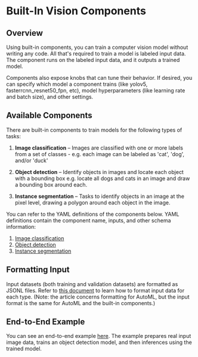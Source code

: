 # Built-In Vision Components


## Overview

Using built-in components, you can train a computer vision model without writing any code. All that's required to train a model is labeled input data. The component runs on the labeled input data, and it outputs a trained model.

Components also expose knobs that can tune their behavior. If desired, you can specify which model a component trains (like yolov5, fasterrcnn_resnet50_fpn, etc), model hyperparameters (like learning rate and batch size), and other settings.


## Available Components

There are built-in components to train models for the following types of tasks:

1. **Image classification** &ndash; Images are classified with one or more labels from a set of classes - e.g. each image can be labeled as 'cat', 'dog', and/or 'duck'

1. **Object detection** &ndash; Identify objects in images and locate each object with a bounding box e.g. locate all dogs and cats in an image and draw a bounding box around each.

1. **Instance segmentation** &ndash; Tasks to identify objects in an image at the pixel level, drawing a polygon around each object in the image.

You can refer to the YAML definitions of the components below. YAML definitions contain the component name, inputs, and other schema information:
1. [Image classification](https://github.com/Azure/azureml-assets/blob/main/training/vision/components/image_classification/spec.yaml)
1. [Object detection](https://github.com/Azure/azureml-assets/blob/main/training/vision/components/object_detection/spec.yaml)
1. [Instance segmentation](https://github.com/Azure/azureml-assets/blob/main/training/vision/components/instance_segmentation/spec.yaml)


## Formatting Input

Input datasets (both training and validation datasets) are formatted as JSONL files. Refer to [this document](https://docs.microsoft.com/en-us/azure/machine-learning/reference-automl-images-schema) to learn how to format input data for each type. (Note: the article concerns formatting for AutoML, but the input format is the same for AutoML and the built-in components.)


## End-to-End Example

You can see an end-to-end example [here](https://github.com/Azure/azureml-examples/tree/vision-components-preview/cli/jobs/training/vision/object-detection-using-built-in-component). The example prepares real input image data, trains an object detection model, and then inferences using the trained model.
